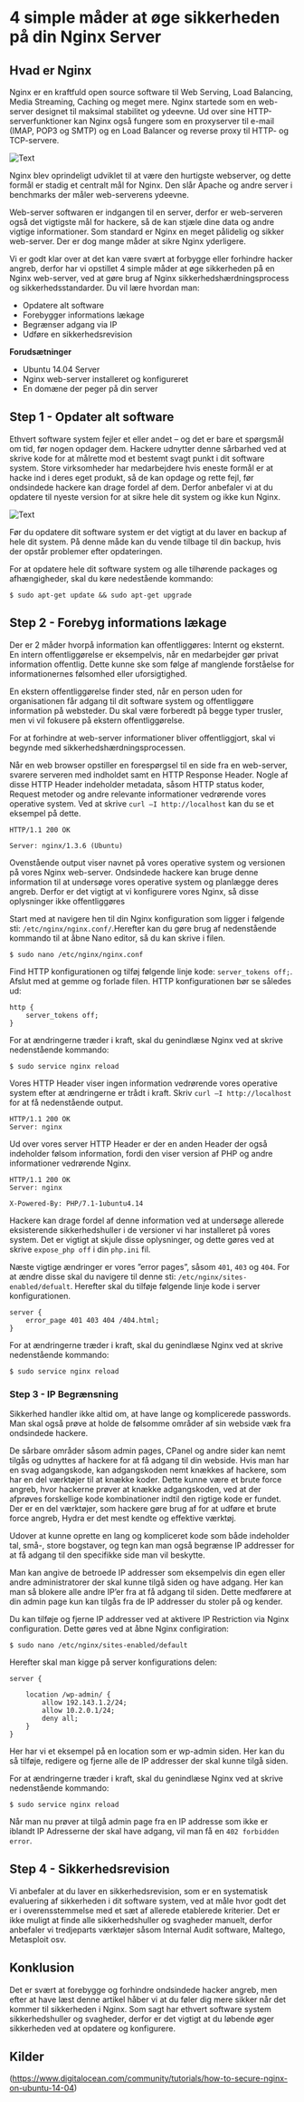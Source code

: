 # 4 simple måder at øge sikkerheden på din Nginx Server

## Hvad er Nginx

Nginx er en kraftfuld open source software til Web Serving, Load Balancing, Media Streaming, Caching og meget mere. Nginx startede som en web-server designet til maksimal stabilitet og ydeevne. Ud over sine HTTP-serverfunktioner kan Nginx også fungere som en proxyserver til e-mail (IMAP, POP3 og SMTP) og en Load Balancer og reverse proxy til HTTP- og TCP-servere. 

![Text](https://github.com/HakimiX/UFO/blob/master/Models/nginx.png)


Nginx blev oprindeligt udviklet til at være den hurtigste webserver, og dette formål er stadig et centralt mål for Nginx. Den slår Apache og andre server i benchmarks der måler web-serverens ydeevne. 


Web-server softwaren er indgangen til en server, derfor er web-serveren også det vigtigste mål for hackere, så de kan stjæle dine data og andre vigtige informationer. Som standard er Nginx en meget pålidelig og sikker web-server. Der er dog mange måder at sikre Nginx yderligere. 


Vi er godt klar over at det kan være svært at forbygge eller forhindre hacker angreb, derfor har vi opstillet 4 simple måder at øge sikkerheden på en Nginx web-server, ved at gøre brug af Nginx sikkerhedshærdningsprocess og sikkerhedsstandarder. Du vil lære hvordan man:
* Opdatere alt software 
* Forebygger informations lækage 
* Begrænser adgang via IP
* Udføre en sikkerhedsrevision

__Forudsætninger__
* Ubuntu 14.04 Server 
* Nginx web-server installeret og konfigureret 
* En domæne der peger på din server 

## Step 1 - Opdater alt software 

Ethvert software system fejler et eller andet – og det er bare et spørgsmål om tid, før nogen opdager dem. Hackere udnytter denne sårbarhed ved at skrive kode for at målrette mod et bestemt svagt punkt i dit software system. Store virksomheder har medarbejdere hvis eneste formål er at hacke ind i deres eget produkt, så de kan opdage og rette fejl, før ondsindede hackere kan drage fordel af dem. Derfor anbefaler vi at du opdatere til nyeste version for at sikre hele dit system og ikke kun Nginx. 


![Text](https://github.com/HakimiX/UFO/blob/master/Models/updates.png)

Før du opdatere dit software system er det vigtigt at du laver en backup af hele dit system. På denne måde kan du vende tilbage til din backup, hvis der opstår problemer efter opdateringen. 

For at opdatere hele dit software system og alle tilhørende packages og afhængigheder, skal du køre nedestående kommando: 

```
$ sudo apt-get update && sudo apt-get upgrade
```

## Step 2 - Forebyg informations lækage 

Der er 2 måder hvorpå information kan offentliggøres: Internt og eksternt. En intern offentliggørelse er eksempelvis, når en medarbejder gør privat information offentlig. Dette kunne ske som følge af manglende forståelse for informationernes følsomhed eller uforsigtighed. 

En ekstern offentliggørelse finder sted, når en person uden for organisationen får adgang til dit software system og offentliggøre information på websteder. Du skal være forberedt på begge typer trusler, men vi vil fokusere på ekstern offentliggørelse. 

For at forhindre at web-server informationer bliver offentliggjort, skal vi begynde med sikkerhedshærdningsprocessen. 

Når en web browser opstiller en forespørgsel til en side fra en web-server, svarere serveren med indholdet samt en HTTP Response Header. Nogle af disse HTTP Header indeholder metadata, såsom HTTP status koder, Request metoder og andre relevante informationer vedrørende vores operative system. Ved at skrive `curl –I http://localhost` kan du se et eksempel på dette. 

```
HTTP/1.1 200 OK

Server: nginx/1.3.6 (Ubuntu)
```

Ovenstående output viser navnet på vores operative system og versionen på vores Nginx web-server. Ondsindede hackere kan bruge denne information til at undersøge vores operative system og planlægge deres angreb. Derfor er det vigtigt at vi konfigurere vores Nginx, så disse oplysninger ikke offentliggøres

Start med at navigere hen til din Nginx konfiguration som ligger i følgende sti: `/etc/nginx/nginx.conf/`.Herefter kan du gøre brug af nedenstående kommando til at åbne Nano editor, så du kan skrive i filen. 

```
$ sudo nano /etc/nginx/nginx.conf
```

Find HTTP konfigurationen og tilføj følgende linje kode: `server_tokens off;`. Afslut med at gemme og forlade filen. HTTP konfigurationen bør se således ud: 

```
http {
    server_tokens off;
}
```

For at ændringerne træder i kraft, skal du genindlæse Nginx ved at skrive nedenstående kommando: 

```
$ sudo service nginx reload 
```

Vores HTTP Header viser ingen information vedrørende vores operative system efter at ændringerne er trådt i kraft. Skriv `curl –I http://localhost` for at få nedenstående output. 

```
HTTP/1.1 200 OK
Server: nginx
```

Ud over vores server HTTP Header er der en anden Header der også indeholder følsom information, fordi den viser version af PHP og andre informationer vedrørende Nginx. 


```
HTTP/1.1 200 OK
Server: nginx

X-Powered-By: PHP/7.1-1ubuntu4.14
```

Hackere kan drage fordel af denne information ved at undersøge allerede eksisterende sikkerhedshuller i de versioner vi har installeret på vores system. Det er vigtigt at skjule disse oplysninger, og dette gøres ved at skrive `expose_php off` i din `php.ini` fil. 

Næste vigtige ændringer er vores ”error pages”, såsom `401`, `403` og `404`. For at ændre disse skal du navigere til denne sti: `/etc/nginx/sites-enabled/defualt`. Herefter skal du tilføje følgende linje kode i server konfigurationen. 

```
server {
    error_page 401 403 404 /404.html;
}
```

For at ændringerne træder i kraft, skal du genindlæse Nginx ved at skrive nedenstående kommando: 

```
$ sudo service nginx reload 
```

### Step 3 - IP Begrænsning 

Sikkerhed handler ikke altid om, at have lange og komplicerede passwords. Man skal også prøve at holde de følsomme områder af sin webside væk fra ondsindede hackere. 

De sårbare områder såsom admin pages, CPanel og andre sider kan nemt tilgås og udnyttes af hackere for at få adgang til din webside. Hvis man har en svag adgangskode, kan adgangskoden nemt knækkes af hackere, som har en del værktøjer til at knække koder. Dette kunne være et brute force angreb, hvor hackerne prøver at knække adgangskoden, ved at der afprøves forskellige kode kombinationer indtil den rigtige kode er fundet. Der er en del værktøjer, som hackere gøre brug af for at udføre et brute force angreb, Hydra er det mest kendte og effektive værktøj. 

Udover at kunne oprette en lang og kompliceret kode som både indeholder tal, små-, store bogstaver, og tegn kan man også begrænse IP addresser for at få adgang til den specifikke side man vil beskytte.

Man kan angive de betroede IP addresser som eksempelvis din egen eller andre administratorer der skal kunne tilgå siden og have adgang. Her kan man så blokere alle andre IP’er fra at få adgang til siden. Dette medførere at din admin page kun kan tilgås fra de IP addresser du stoler på og kender.

Du kan tilføje og fjerne IP addresser ved at aktivere IP Restriction via Nginx configuration. Dette gøres ved at åbne Nginx configiration:

```
$ sudo nano /etc/nginx/sites-enabled/default
```

Herefter skal man kigge på server konfigurations delen:

```
server {

    location /wp-admin/ {
        allow 192.143.1.2/24;
        allow 10.2.0.1/24;
        deny all;
    }
}
```

Her har vi et eksempel på en location som er wp-admin siden. Her kan du så tilføje, redigere og fjerne alle de IP addresser der skal kunne tilgå siden. 

For at ændringerne træder i kraft, skal du genindlæse Nginx ved at skrive nedenstående kommando: 

```
$ sudo service nginx reload 
```

Når man nu prøver at tilgå admin page fra en IP addresse som ikke er iblandt IP Adresserne der skal have adgang, vil man få en `402 forbidden error`. 

## Step 4 - Sikkerhedsrevision

Vi anbefaler at du laver en sikkerhedsrevision, som er en systematisk evaluering af sikkerheden i dit software system, ved at måle hvor godt det er i overensstemmelse med et sæt af allerede etablerede kriterier. Det er ikke muligt at finde alle sikkerhedshuller og svagheder manuelt, derfor anbefaler vi tredjeparts værktøjer såsom Internal Audit software, Maltego, Metasploit osv. 

## Konklusion

Det er svært at forebygge og forhindre ondsindede hacker angreb, men efter at have læst denne artikel håber vi at du føler dig mere sikker når det kommer til sikkerheden i Nginx. Som sagt har ethvert software system sikkerhedshuller og svagheder, derfor er det vigtigt at du løbende øger sikkerheden ved at opdatere og konfigurere.  


## Kilder

(https://www.digitalocean.com/community/tutorials/how-to-secure-nginx-on-ubuntu-14-04)